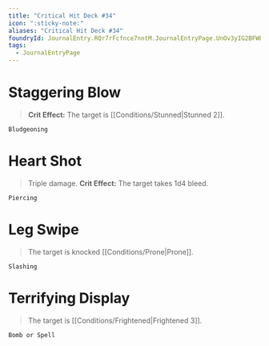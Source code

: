 ```yaml
---
title: "Critical Hit Deck #34"
icon: ":sticky-note:"
aliases: "Critical Hit Deck #34"
foundryId: JournalEntry.RQr7rFcfnce7nntM.JournalEntryPage.UnOv3yIG2BFWBvOo
tags:
  - JournalEntryPage
---
```

# Staggering Blow

> **Crit Effect:** The target is [[Conditions/Stunned|Stunned 2]].

`Bludgeoning`

# Heart Shot

> Triple damage. **Crit Effect:** The target takes 1d4 bleed.

`Piercing`

# Leg Swipe

> The target is knocked [[Conditions/Prone|Prone]].

`Slashing`

# Terrifying Display

> The target is [[Conditions/Frightened|Frightened 3]].

`Bomb or Spell`